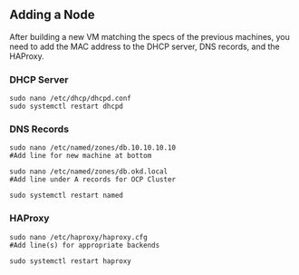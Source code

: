 ## Adding a Node

After building a new VM matching the specs of the previous machines, you need to add the MAC address to the DHCP server, DNS records, and the HAProxy.

### DHCP Server
```{bash}
sudo nano /etc/dhcp/dhcpd.conf
sudo systemctl restart dhcpd
```

### DNS Records
```{bash}
sudo nano /etc/named/zones/db.10.10.10.10
#Add line for new machine at bottom

sudo nano /etc/named/zones/db.okd.local
#Add line under A records for OCP Cluster

sudo systemctl restart named
```

### HAProxy
```{bash}
sudo nano /etc/haproxy/haproxy.cfg
#Add line(s) for appropriate backends

sudo systemctl restart haproxy
```
